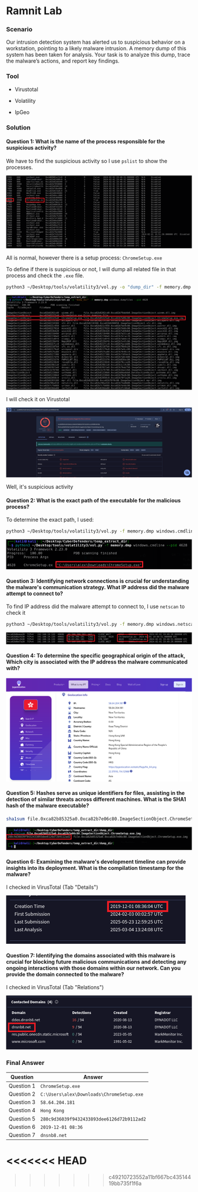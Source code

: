 # Ramnit Lab

### Scenario

Our intrusion detection system has alerted us to suspicious behavior on a workstation, pointing to a likely malware intrusion. A memory dump of this system has been taken for analysis. Your task is to analyze this dump, trace the malware’s actions, and report key findings.

### Tool

- Virustotal

- Volatility

- IpGeo

### Solution

#### Question 1: What is the name of the process responsible for the suspicious activity?
We have to find the suspicious activity so I use `pslist` to show the processes.

![image](./assets/1.png)

All is normal, however there is a setup process: `ChromeSetup.exe`

To define if there is suspicious or not, I will dump all related file in that process and check the `.exe` file.

```bash
python3 ~/Desktop/tools/volatility3/vol.py -o "dump_dir" -f memory.dmp windows.dumpfiles --pid 4628
```

![image](./assets/2.png)

I will check it on Virustotal

![image](./assets/3.png)

Well, it's suspicious activity

#### Question 2: What is the exact path of the executable for the malicious process?

To determine the exact path, I used:

```bash
python3 ~/Desktop/tools/volatility3/vol.py -f memory.dmp windows.cmdline --pid 4628
```

![image](./assets/4.png)

#### Question 3: Identifying network connections is crucial for understanding the malware's communication strategy. What IP address did the malware attempt to connect to?

To find IP address did the malware attempt to connect to, I use `netscan` to check it

```bash
python3 ~/Desktop/tools/volatility3/vol.py -f memory.dmp windows.netscan
```

![image](./assets/5.png)

#### Question 4: To determine the specific geographical origin of the attack, Which city is associated with the IP address the malware communicated with?

![image](./assets/6.png)

#### Question 5: Hashes serve as unique identifiers for files, assisting in the detection of similar threats across different machines. What is the SHA1 hash of the malware executable?

```bash
sha1sum file.0xca82b85325a0.0xca82b7e06c80.ImageSectionObject.ChromeSetup.exe.img
```

![image](./assets/7.png)

#### Question 6: Examining the malware's development timeline can provide insights into its deployment. What is the compilation timestamp for the malware?

I checked in VirusTotal (Tab "Details")

![image](./assets/8.png)

#### Question 7: Identifying the domains associated with this malware is crucial for blocking future malicious communications and detecting any ongoing interactions with those domains within our network. Can you provide the domain connected to the malware?

I checked in VirusTotal (Tab "Relations")

![image](./assets/9.png)

### Final Answer

| Question | Answer |
|---|----|
| Question 1 | `ChromeSetup.exe` | 
| Question 2 | `C:\Users\alex\Downloads\ChromeSetup.exe` | 
| Question 3 | `58.64.204.181` |
| Question 4 | `Hong Kong` |
| Question 5 | `280c9d36039f9432433893dee6126d72b9112ad2`|
| Question 6 | `2019-12-01 08:36` |
| Question 7 | `dnsnb8.net` |
<<<<<<< HEAD
=======


>>>>>>> c49210723552a11bf667bc43514419bb735f1f6a
